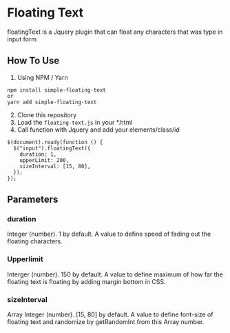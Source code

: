 # Floating Text

floatingText is a Jquery plugin that can float any characters that was type in input form

## How To Use

1. Using NPM / Yarn

```
npm install simple-floating-text
or
yarn add simple-floating-text
```

2. Clone this repository
3. Load the `floating-text.js` in your \*.html
4. Call function with Jquery and add your elements/class/id

```
$(document).ready(function () {
  $("input").floatingText({
    duration: 1,
    upperLimit: 200,
    sizeInterval: [15, 80],
  });
});

```

## Parameters

### duration

Integer (number). 1 by default. A value to define speed of fading out the floating characters.

### Upperlimit

Interger (number). 150 by default. A value to define maximum of how far the floating text is floating by adding margin bottom in CSS.

### sizeInterval

Array Integer (number). [15, 80] by default. A value to define font-size of floating text and randomize by getRandomInt from this Array number.
